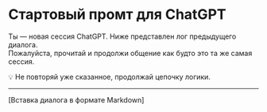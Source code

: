 # Стартовый промт для ChatGPT

Ты — новая сессия ChatGPT. Ниже представлен лог предыдущего диалога.  
Пожалуйста, прочитай и продолжи общение как будто это та же самая сессия.

💡 Не повторяй уже сказанное, продолжай цепочку логики.

---

[Вставка диалога в формате Markdown]